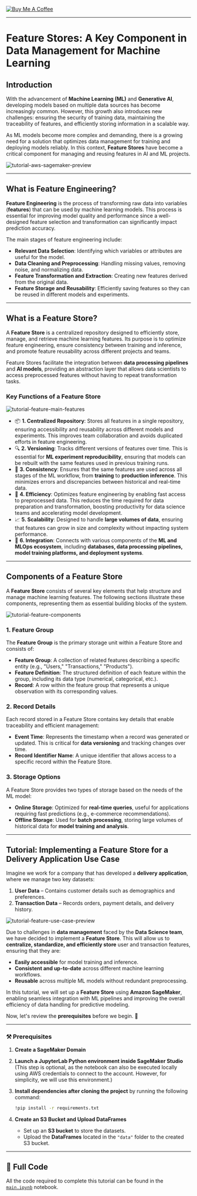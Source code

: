 [![Buy Me A Coffee](https://img.shields.io/badge/Buy%20Me%20A%20Coffee-support%20my%20work-FFDD00?style=flat&labelColor=101010&logo=buy-me-a-coffee&logoColor=white)](https://www.buymeacoffee.com/r0mymendez)

---

# **Feature Stores: A Key Component in Data Management for Machine Learning**  

## **Introduction**  
With the advancement of **Machine Learning (ML)** and **Generative AI**, developing models based on multiple data sources has become increasingly common. However, this growth also introduces new challenges: ensuring the security of training data, maintaining the traceability of features, and efficiently storing information in a scalable way.  

As ML models become more complex and demanding, there is a growing need for a solution that optimizes data management for training and deploying models reliably. In this context, **Feature Stores** have become a critical component for managing and reusing features in AI and ML projects.  

![tutorial-aws-sagemaker-preview](img/tutorial-feature-aws-sagemaker-preview.png)

---

## **What is Feature Engineering?**  
**Feature Engineering** is the process of transforming raw data into variables (**features**) that can be used by machine learning models. This process is essential for improving model quality and performance since a well-designed feature selection and transformation can significantly impact prediction accuracy.  

The main stages of feature engineering include:  
* **Relevant Data Selection**: Identifying which variables or attributes are useful for the model.  
* **Data Cleaning and Preprocessing**: Handling missing values, removing noise, and normalizing data.  
* **Feature Transformation and Extraction**: Creating new features derived from the original data.  
* **Feature Storage and Reusability**: Efficiently saving features so they can be reused in different models and experiments.  

---


## **What is a Feature Store?**  
A **Feature Store** is a centralized repository designed to efficiently store, manage, and retrieve machine learning features. Its purpose is to optimize feature engineering, ensure consistency between training and inference, and promote feature reusability across different projects and teams.  

Feature Stores facilitate the integration between **data processing pipelines** and **AI models**, providing an abstraction layer that allows data scientists to access preprocessed features without having to repeat transformation tasks.  

### **Key Functions of a Feature Store**  

![tutorial-feature-main-features](img/tutorial-feature-main-features.png)

* 📦 **1. Centralized Repository**: Stores all features in a single repository, ensuring accessibility and reusability across different models and experiments. This improves team collaboration and avoids duplicated efforts in feature engineering.  
* 🔍 **2. Versioning**: Tracks different versions of features over time. This is essential for **ML experiment reproducibility**, ensuring that models can be rebuilt with the same features used in previous training runs.  
* 🔄 **3. Consistency**: Ensures that the same features are used across all stages of the ML workflow, from **training** to **production inference**. This minimizes errors and discrepancies between historical and real-time data.  
* 🚀 **4. Efficiency**: Optimizes feature engineering by enabling fast access to preprocessed data. This reduces the time required for data preparation and transformation, boosting productivity for data science teams and accelerating model development.  
* 📈 **5. Scalability**: Designed to handle **large volumes of data**, ensuring that features can grow in size and complexity without impacting system performance.  
* 🔌 **6. Integration**: Connects with various components of the **ML and MLOps ecosystem**, including **databases, data processing pipelines, model training platforms, and deployment systems**.  

---

## **Components of a Feature Store**  
A **Feature Store** consists of several key elements that help structure and manage machine learning features. The following sections illustrate these components, representing them as essential building blocks of the system.  

![tutorial-feature-components](img/tutorial-feature-functions.png)

### **1. Feature Group**  
The **Feature Group** is the primary storage unit within a Feature Store and consists of:  
- **Feature Group**: A collection of related features describing a specific entity (e.g., "Users," "Transactions," "Products").  
- **Feature Definition**: The structured definition of each feature within the group, including its data type (numerical, categorical, etc.).  
- **Record**: A row within the feature group that represents a unique observation with its corresponding values.  

### **2. Record Details**  
Each record stored in a Feature Store contains key details that enable traceability and efficient management:  
- **Event Time**: Represents the timestamp when a record was generated or updated. This is critical for **data versioning** and tracking changes over time.  
- **Record Identifier Name**: A unique identifier that allows access to a specific record within the Feature Store.  

### **3. Storage Options**  
A Feature Store provides two types of storage based on the needs of the ML model:  
- **Online Storage**: Optimized for **real-time queries**, useful for applications requiring fast predictions (e.g., e-commerce recommendations).  
- **Offline Storage**: Used for **batch processing**, storing large volumes of historical data for **model training and analysis**.  

---

## Tutorial: Implementing a Feature Store for a Delivery Application Use Case 


Imagine we work for a company that has developed a **delivery application**, where we manage two key datasets:  
1. **User Data** – Contains customer details such as demographics and preferences.  
2. **Transaction Data** – Records orders, payment details, and delivery history.  

![tutorial-feature-use-case-preview](img/tutorial-feature-use-case-preview.png)  


Due to challenges in **data management** faced by the **Data Science team**, we have decided to implement a **Feature Store**. This will allow us to **centralize, standardize, and efficiently store** user and transaction features, ensuring that they are:  
- **Easily accessible** for model training and inference.  
- **Consistent and up-to-date** across different machine learning workflows.  
- **Reusable** across multiple ML models without redundant preprocessing.  

In this tutorial, we will set up a **Feature Store** using **Amazon SageMaker**, enabling seamless integration with ML pipelines and improving the overall efficiency of data handling for predictive modeling.  

Now, let's review the **prerequisites** before we begin. 🚀

---

### ⚒ **Prerequisites**  

1. **Create a SageMaker Domain**  
2. **Launch a JupyterLab Python environment inside SageMaker Studio** (This step is optional, as the notebook can also be executed locally using AWS credentials to connect to the account. However, for simplicity, we will use this environment.)  
3. **Install dependencies after cloning the project** by running the following command:  

   ```bash
   !pip install -r requirements.txt
   ```
4. **Create an S3 Bucket and Upload DataFrames**  
   - Set up an **S3 bucket** to store the datasets.  
   - Upload the **DataFrames** located in the `"data"` folder to the created S3 bucket.

---

## 📄 Full Code 
All the code required to complete this tutorial can be found in the [`main.ipynb`](https://github.com/r0mymendez/aws-sagemaker-feature-store-delivery/blob/main/main.ipynb) notebook.



